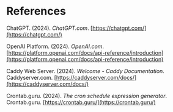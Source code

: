 # References

ChatGPT. (2024). *ChatGPT.com*. [https://chatgpt.com/](https://chatgpt.com/)

OpenAI Platform. (2024). *OpenAI.com*. [https://platform.openai.com/docs/api-reference/introduction](https://platform.openai.com/docs/api-reference/introduction)

Caddy Web Server. (2024). *Welcome - Caddy Documentation*. Caddyserver.com. [https://caddyserver.com/docs/](https://caddyserver.com/docs/)

Crontab.guru. (2024). *The cron schedule expression generator*. Crontab.guru. [https://crontab.guru/](https://crontab.guru/)
